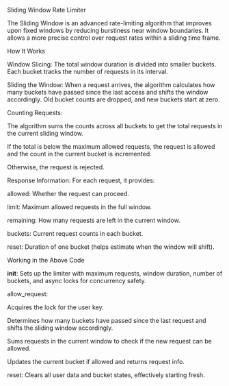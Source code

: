 Sliding Window Rate Limiter

The Sliding Window is an advanced rate-limiting algorithm that improves upon fixed windows by reducing burstiness near window boundaries. It allows a more precise control over request rates within a sliding time frame.

How It Works

Window Slicing:
The total window duration is divided into smaller buckets. Each bucket tracks the number of requests in its interval.

Sliding the Window:
When a request arrives, the algorithm calculates how many buckets have passed since the last access and shifts the window accordingly. Old bucket counts are dropped, and new buckets start at zero.

Counting Requests:

The algorithm sums the counts across all buckets to get the total requests in the current sliding window.

If the total is below the maximum allowed requests, the request is allowed and the count in the current bucket is incremented.

Otherwise, the request is rejected.

Response Information:
For each request, it provides:

allowed: Whether the request can proceed.

limit: Maximum allowed requests in the full window.

remaining: How many requests are left in the current window.

buckets: Current request counts in each bucket.

reset: Duration of one bucket (helps estimate when the window will shift).

Working in the Above Code

__init__: Sets up the limiter with maximum requests, window duration, number of buckets, and async locks for concurrency safety.

allow_request:

Acquires the lock for the user key.

Determines how many buckets have passed since the last request and shifts the sliding window accordingly.

Sums requests in the current window to check if the new request can be allowed.

Updates the current bucket if allowed and returns request info.

reset: Clears all user data and bucket states, effectively starting fresh.